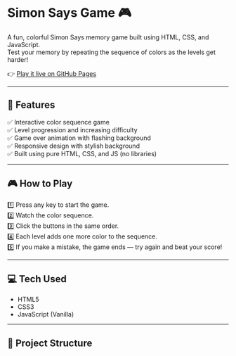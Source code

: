 # Simon Says Game 🎮

A fun, colorful Simon Says memory game built using HTML, CSS, and JavaScript.  
Test your memory by repeating the sequence of colors as the levels get harder!

👉 [Play it live on GitHub Pages](https://YOUR_USERNAME.github.io/simon-says-game/)

---

## 🚀 Features
✅ Interactive color sequence game  
✅ Level progression and increasing difficulty  
✅ Game over animation with flashing background  
✅ Responsive design with stylish background  
✅ Built using pure HTML, CSS, and JS (no libraries)

---

## 🎮 How to Play
1️⃣ Press any key to start the game.  
2️⃣ Watch the color sequence.  
3️⃣ Click the buttons in the same order.  
4️⃣ Each level adds one more color to the sequence.  
5️⃣ If you make a mistake, the game ends — try again and beat your score!

---

## 💻 Tech Used
- HTML5  
- CSS3  
- JavaScript (Vanilla)

---

## 📂 Project Structure
